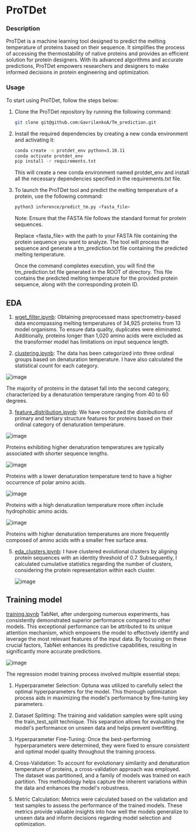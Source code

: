 # ProTDet


### Description

ProTDet is a machine learning tool designed to predict the melting temperature of proteins based on their sequence. It simplifies the process of accessing the thermostability of native proteins and provides an efficient solution for protein designers. With its advanced algorithms and accurate predictions, ProTDet empowers researchers and designers to make informed decisions in protein engineering and optimization.

### Usage

To start using ProTDet, follow the steps below:

1. Clone the ProTDet repository by running the following command:
    
    ```bash
    git clone git@github.com:GavrilenkoA/Tm_prediction.git
    ```
    
2. Install the required dependencies by creating a new conda environment and activating it:
    
    ```bash
    conda create -n protdet_env python=3.10.11
    conda activate protdet_env
    pip install -r requirements.txt
    ```
    
    This will create a new conda environment named protdet_env and install all the necessary dependencies specified in the requirements.txt
    file.
    
3. To launch the ProTDet tool and predict the melting temperature of a protein, use the following command:
    
    ```bash
    python3 inference/predict_tm.py <fasta_file>
    ```
    

	Note: Ensure that the FASTA file follows the standard format for protein sequences.

	Replace <fasta_file> with the path to your FASTA file containing the protein sequence you want to analyze. The tool will 	process the sequence and generate a tm_prediction.txt file containing the predicted melting temperature.

	Once the command completes execution, you will find the tm_prediction.txt file generated in the ROOT of directory. This file contains the predicted melting temperature for the provided protein sequence, along with the corresponding protein ID.

## EDA
1. [wget_filter.ipynb](./process_data/wget_filter.ipynb): Obtaining preprocessed mass spectrometry-based data encompassing melting temperatures of 34,925 proteins from 13 model organisms. To ensure data quality, duplicates were eliminated. Additionally, proteins longer than 1,020 amino acids were excluded as the transformer model has limitations on input sequence length.

2. [clustering.ipynb](./process_data/clustering.ipynb): The data has been categorized into three ordinal groups based on denaturation temperature. I have also calculated the statistical count for each category.

![image](https://github.com/GavrilenkoA/Tm_prediction/assets/92908421/3b596bbb-d509-49b2-bbcb-459bedea7206)

The majority of proteins in the dataset fall into the second category, characterized by a denaturation temperature ranging from 40 to 60 degrees.

3. [feature_distribution.ipynb](./process_data/feature_distribution.ipynb): We have computed the distributions of primary and tertiary structure features for proteins based on their ordinal category of denaturation temperature.



![image](https://github.com/GavrilenkoA/Tm_prediction/assets/92908421/4a46d603-fdee-488a-b87f-28dc10a92b06)

Proteins exhibiting higher denaturation temperatures are typically associated with shorter sequence lengths.

![image](https://github.com/GavrilenkoA/Tm_prediction/assets/92908421/cc9eda02-b9a0-4746-aa43-993181f35ccf)

Proteins with a lower denaturation temperature tend to have a higher occurrence of polar amino acids.

![image](https://github.com/GavrilenkoA/Tm_prediction/assets/92908421/59cca46c-d581-4072-a4d1-a22860668de8)

Proteins with a high denaturation temperature more often include hydrophobic amino acids.

![image](https://github.com/GavrilenkoA/Tm_prediction/assets/92908421/812de67b-2e26-4f64-9206-6243aa3afba4)

Proteins with higher denaturation temperatures are more frequently composed of amino acids with a smaller free surface area.



5. [eda_clusters.ipynb](./process_data/eda_clusters.ipynb): I have clustered evolutional clusters by aligning protein sequences with an identity threshold of 0.7. Subsequently, I calculated cumulative statistics regarding the number of clusters, considering the protein representation 	within each cluster.

   ![image](https://github.com/GavrilenkoA/Tm_prediction/assets/92908421/5553ff9f-b594-47ce-801d-339a82fdcfb9)

## Training model
[training.ipynb](./training/train_valid.ipynb) TabNet, after undergoing numerous experiments, has consistently demonstrated superior performance compared to other models. This exceptional performance can be attributed to its unique attention mechanism, which empowers the model to effectively identify and leverage the most relevant features of the input data. By focusing on these crucial factors, TabNet enhances its predictive capabilities, resulting in significantly more accurate predictions.

![image](https://github.com/GavrilenkoA/Tm_prediction/assets/92908421/f8b6ff7e-fbe8-4aa5-86e5-4f85cfcf26d0)

The regression model training process involved multiple essential steps:
1. Hyperparameter Selection: Optuna was utilized to carefully select the optimal hyperparameters for the model. This thorough optimization process aids in maximizing the model's performance by fine-tuning key parameters.

2. Dataset Splitting: The training and validation samples were split using the train_test_split technique. This separation allows for evaluating the model's performance on unseen data and helps prevent overfitting.

3. Hyperparameter Fine-Tuning: Once the best-performing hyperparameters were determined, they were fixed to ensure consistent and optimal model quality throughout the training process.

4. Cross-Validation: To account for evolutionary similarity and denaturation temperature of proteins, a cross-validation approach was employed. The dataset was partitioned, and a family of models was trained on each partition. This methodology helps capture the inherent variations within the data and enhances the model's robustness.

5. Metric Calculation: Metrics were calculated based on the validation and test samples to assess the performance of the trained models. These metrics provide valuable insights into how well the models generalize to unseen data and inform decisions regarding model selection and optimization.





